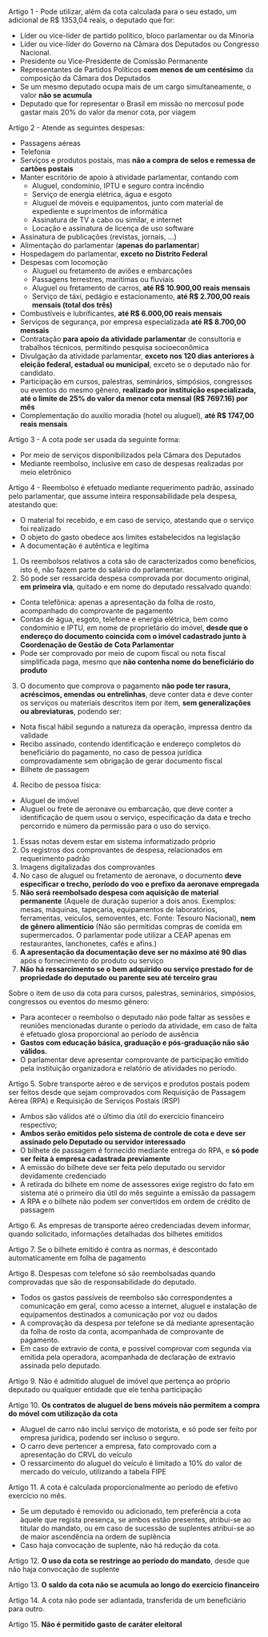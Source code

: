 Artigo 1 - Pode utilizar, além da cota calculada para o seu estado, um adicional de R$ 1353,04 reais, o deputado que for:
* Líder ou vice-líder de partido político, bloco parlamentar ou da Minoria
* Líder ou vice-líder do Governo na Câmara dos Deputados ou Congresso Nacional.
* Presidente ou Vice-Presidente de Comissão Permanente
* Representantes de Partidos Políticos **com menos de um centésimo** da composição da Câmara dos Deputados
* Se um mesmo deputado ocupa mais de um cargo simultaneamente, o valor **não se acumula**
* Deputado que for representar o Brasil em missão no mercosul pode gastar mais 20% do valor da menor cota, por viagem

Artigo 2 - Atende as seguintes despesas:
* Passagens aéreas
* Telefonia
* Serviços e produtos postais, mas **não a compra de selos e remessa de cartões postais**
* Manter escritório de apoio à atividade parlamentar, contando com
  * Aluguel, condomínio, IPTU e seguro contra incêndio
  * Serviço de energia elétrica, água e esgoto
  * Aluguel de móveis e equipamentos, junto com material de expediente e suprimentos de informática
  * Assinatura de TV a cabo ou similar, e internet
  * Locação e assinatura de licença de uso software
* Assinatura de publicações (revistas, jornais, ...)
* Alimentação do parlamentar (**apenas do parlamentar**)
* Hospedagem do parlamentar, **exceto no Distrito Federal**
* Despesas com locomoção
  * Aluguel ou fretamento de aviões e embarcações
  * Passagens terrestres, marítimas ou fluviais
  * Aluguel ou fretamento de carros, **até R$ 10.900,00 reais mensais**
  * Serviço de táxi, pedágio e estacionamento, **até R$ 2.700,00 reais mensais (total dos três)**
* Combustíveis e lubrificantes, **até R$ 6.000,00 reais mensais**
* Serviços de segurança, por empresa especializada **até R$ 8.700,00 mensais**
* Contratação **para apoio da atividade parlamentar** de consultoria e trabalhos técnicos, permitindo pesquisa socioeconômica
* Divulgação da atividade parlamentar, **exceto nos 120 dias anteriores à eleição federal, estadual ou municipal**, exceto se o deputado não for candidato.
* Participação em cursos, palestras, seminários, simpósios, congressos ou eventos do mesmo gênero, **realizado por instituição especializada, até o limite de 25% do valor da menor cota mensal (R$ 7697.16) por mês**
* Complementação do auxílio moradia (hotel ou aluguel), **até R$ 1747,00 reais mensais**

Artigo 3 - A cota pode ser usada da seguinte forma:
* Por meio de serviços disponibilizados pela Câmara dos Deputados
* Mediante reembolso, inclusive em caso de despesas realizadas por meio eletrônico

Artigo 4 - Reembolso é efetuado mediante requerimento padrão, assinado pelo parlamentar, que assume inteira responsabilidade pela despesa, atestando que:
* O material foi recebido, e em caso de serviço, atestando que o serviço foi realizado
* O objeto do gasto obedece aos limites estabelecidos na legislação
* A documentação é autêntica e legítima
1. Os reembolsos relativos a cota são de caracterizados como benefícios, isto é, não fazem parte do salário do parlamentar.
2. Só pode ser ressarcida despesa comprovada por documento original, **em primeira via**, quitado e em nome do deputado ressalvado quando:
  * Conta telefônica: apenas a apresentação da folha de rosto, acompanhado do comprovante de pagamento
  * Contas de água, esgoto, telefone e energia elétrica, bem como condomínio e IPTU, em nome de proprietário do imóvel, **desde que o endereço do documento coincida com o imóvel cadastrado junto à Coordenação de Gestão de Cota Parlamentar**
  * Pode ser comprovado por meio de cupom fiscal ou nota fiscal simplificada paga, mesmo que **não contenha nome do beneficiário do produto**
3. O documento que comprova o pagamento **não pode ter rasura, acréscimos, emendas ou entrelinhas**, deve conter data e deve conter os serviços ou materiais descritos item por item, **sem generalizações ou abreviaturas**, podendo ser:
  * Nota fiscal hábil segundo a natureza da operação, impressa dentro da validade
  * Recibo assinado, contendo identificação e endereço completos do beneficiário do pagamento, no caso de pessoa jurídica comprovadamente sem obrigação de gerar documento fiscal
  * Bilhete de passagem
4. Recibo de pessoa física:
  * Aluguel de imóvel
  * Aluguel ou frete de aeronave ou embarcação, que deve conter a identificação de quem usou o serviço, especificação da data e trecho percorrido e número da permissão para o uso do serviço.
1. Essas notas devem estar em sistema informatizado próprio
2. Os registros dos comprovantes de despesa, relacionados em requerimento padrão
3. Imagens digitalizadas dos comprovantes
4. No caso de aluguel ou fretamento de aeronave, o documento **deve especificar o trecho, período do voo e prefixo da aeronave empregada**
5. **Não será reembolsado despesa com aquisição de material permanente** (Aquele de duração superior a dois anos. Exemplos: mesas, máquinas, tapeçaria, equipamentos de laboratórios, ferramentas, veículos, semoventes, etc. Fonte: Tesouro Nacional), **nem de gênero alimentício** (Não são permitidas compras de comida em supermercados. O parlamentar pode utilizar a CEAP apenas em restaurantes, lanchonetes, cafés e afins.)
6. **A apresentação da documentação deve ser no máximo até 90 dias** após o fornecimento do produto ou serviço
7. **Não há ressarcimento se o bem adquirido ou serviço prestado for de propriedade do deputado ou parente seu até terceiro grau**

Sobre o item de uso da cota para cursos, palestras, seminários, simpósios, congressos ou eventos do mesmo gênero:
* Para acontecer o reembolso o deputado não pode faltar as sessões e reuniões mencionadas durante o período da atividade, em caso de falta é efetuado glosa proporcional ao período de ausência
* **Gastos com educação básica, graduação e pós-graduação não são válidos.**
* O parlamentar deve apresentar comprovante de participação emitido pela instituição organizadora e relatório de atividades no período.

Artigo 5. Sobre transporte aéreo e de serviços e produtos postais podem ser feitos desde que sejam comprovados com Requisição de Passagem Aérea (RPA) e Requisição de Serviços Postais (RSP)
* Ambos são válidos até o último dia útil do exercício financeiro respectivo;
* **Ambos serão emitidos pelo sistema de controle de cota e deve ser assinado pelo Deputado ou servidor interessado**
* O bilhete de passagem é fornecido mediante entrega do RPA, e **só pode ser feita à empresa cadastrada previamente**
* A emissão do bilhete deve ser feita pelo deputado ou servidor devidamente credenciado
* A retirada do bilhete em nome de assessores exige registro do fato em sistema até o primeiro dia útil do mês seguinte a emissão da passagem
* A RPA e o bilhete não podem ser convertidos em ordem de crédito de passagem

Artigo 6. As empresas de transporte aéreo credenciadas devem informar, quando solicitado, informações detalhadas dos bilhetes emitidos

Artigo 7. Se o bilhete emitido é contra as normas, é descontado automaticamente em folha de pagamento

Artigo 8. Despesas com telefone só são reembolsadas quando comprovadas que são de responsabilidade do deputado.
* Todos os gastos passíveis de reembolso são correspondentes a comunicação em geral, como acesso a internet, aluguel e instalação de equipamentos destinados a comunicação por voz ou dados
* A comprovação da despesa por telefone se dá mediante apresentação da folha de rosto da conta, acompanhada de comprovante de pagamento.
* Em caso de extravio de conta, e possível comprovar com segunda via emitida pela operadora, acompanhada de declaração de extravio assinada pelo deputado.

Artigo 9. Não é admitido aluguel de imóvel que pertença ao próprio deputado ou qualquer entidade que ele tenha participação

Artigo 10. **Os contratos de aluguel de bens móveis não permitem a compra do móvel com utilização da cota**
* Aluguel de carro não inclui serviço de motorista, e só pode ser feito por empresa jurídica, podendo ser incluso o seguro.
* O carro deve pertencer a empresa, fato comprovado com a apresentação do CRVL do veículo
* O ressarcimento do aluguel do veículo é limitado a 10% do valor de mercado do veículo, utilizando a tabela FIPE

Artigo 11. A cota é calculada proporcionalmente ao período de efetivo exercício no mês.
* Se um deputado é removido ou adicionado, tem preferência a cota àquele que regista presença, se ambos estão presentes, atribui-se ao titular do mandato, ou em caso de sucessão de suplentes atribui-se ao de maior ascendência na ordem de suplência
* Caso haja convocação de suplente, não há redução da cota.

Artigo 12. **O uso da cota se restringe ao período do mandato**, desde que não haja convocação de suplente

Artigo 13. **O saldo da cota não se acumula ao longo do exercício financeiro**

Artigo 14. A cota não pode ser adiantada, transferida de um beneficiário para outro.

Artigo 15. **Não é permitido gasto de caráter eleitoral**
